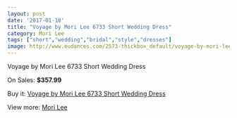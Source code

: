 ```yaml
---
layout: post
date: '2017-01-18'
title: "Voyage by Mori Lee 6733 Short Wedding Dress"
category: Mori Lee
tags: ["short","wedding","bridal","style","dresses"]
image: http://www.eudances.com/2573-thickbox_default/voyage-by-mori-lee-6733-short-wedding-dress.jpg
---
```

Voyage by Mori Lee 6733 Short Wedding Dress

On Sales: **$357.99**
<a href="https://www.eudances.com/en/mori-lee/858-voyage-by-mori-lee-6733-short-wedding-dress.html"><amp-img layout="responsive" width="600" height="600" src="//www.eudances.com/2573-thickbox_default/voyage-by-mori-lee-6733-short-wedding-dress.jpg" alt="Voyage by Mori Lee 6733 Short Wedding Dress 0" /></a>
<a href="https://www.eudances.com/en/mori-lee/858-voyage-by-mori-lee-6733-short-wedding-dress.html"><amp-img layout="responsive" width="600" height="600" src="//www.eudances.com/2575-thickbox_default/voyage-by-mori-lee-6733-short-wedding-dress.jpg" alt="Voyage by Mori Lee 6733 Short Wedding Dress 1" /></a>
<a href="https://www.eudances.com/en/mori-lee/858-voyage-by-mori-lee-6733-short-wedding-dress.html"><amp-img layout="responsive" width="600" height="600" src="//www.eudances.com/2574-thickbox_default/voyage-by-mori-lee-6733-short-wedding-dress.jpg" alt="Voyage by Mori Lee 6733 Short Wedding Dress 2" /></a>

Buy it: [Voyage by Mori Lee 6733 Short Wedding Dress](https://www.eudances.com/en/mori-lee/858-voyage-by-mori-lee-6733-short-wedding-dress.html "Voyage by Mori Lee 6733 Short Wedding Dress")

View more: [Mori Lee](https://www.eudances.com/en/9-mori-lee "Mori Lee")